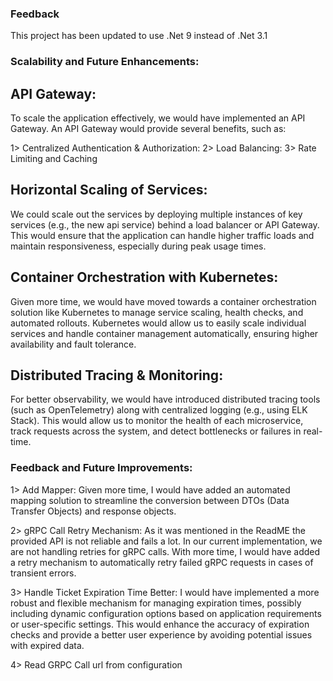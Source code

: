 ### Feedback

This project has been updated to use .Net 9 instead of .Net 3.1

### Scalability and Future Enhancements:

## API Gateway:

To scale the application effectively, we would have implemented an API Gateway. An API Gateway would provide several benefits, such as:

1> Centralized Authentication & Authorization:
2> Load Balancing:
3> Rate Limiting and Caching

## Horizontal Scaling of Services:

We could scale out the services by deploying multiple instances of key services (e.g., the new api service) behind a load balancer or API Gateway. This would ensure that the application can handle higher traffic loads and maintain responsiveness, especially during peak usage times.

## Container Orchestration with Kubernetes:

Given more time, we would have moved towards a container orchestration solution like Kubernetes to manage service scaling, health checks, and automated rollouts. Kubernetes would allow us to easily scale individual services and handle container management automatically, ensuring higher availability and fault tolerance.

## Distributed Tracing & Monitoring:

For better observability, we would have introduced distributed tracing tools (such as OpenTelemetry) along with centralized logging (e.g., using ELK Stack). This would allow us to monitor the health of each microservice, track requests across the system, and detect bottlenecks or failures in real-time.

### Feedback and Future Improvements:

1> Add Mapper:
Given more time, I would have added an automated mapping solution to streamline the conversion between DTOs (Data Transfer Objects) and response objects.

2> gRPC Call Retry Mechanism:
As it was mentioned in the ReadME the provided API is not reliable and fails a lot. In our current implementation, we are not handling retries for gRPC calls. With more time, I would have added a retry mechanism to automatically retry failed gRPC requests in cases of transient errors.

3> Handle Ticket Expiration Time Better:
I would have implemented a more robust and flexible mechanism for managing expiration times, possibly including dynamic configuration options based on application requirements or user-specific settings. This would enhance the accuracy of expiration checks and provide a better user experience by avoiding potential issues with expired data.

4> Read GRPC Call url from configuration
